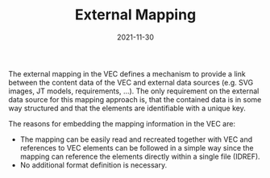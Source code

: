 ﻿---
title: External Mapping
toc: false
type: specs
layout:  package
date: "2021-11-30"
draft: false
specification: VEC
version: 2.0.0-rc1
documentType: "Recommendation"
elementType:  Package
menu:
  VEC-2.0.0-rc1:    
    identifier: external-mapping
    weight: 1011 

# Prev/next pager order (if `docs_section_pager` enabled in `params.toml`)
weight: 1011
---
<p> The external mapping in the VEC defines a mechanism to provide a link between the content data of the VEC&#160;and external data sources (e.g. SVG images, JT models, requirements, ...). The only requirement on the external data source for this mapping approach is, that the contained data is in some way structured and that the elements are identifiable with a unique key.      </p>      <p> The reasons for embedding the mapping information in the VEC&#160;are:      </p>      <ul>       <li> The mapping can be easily read and recreated together with VEC and references to VEC elements can be followed in a simple way since the mapping can reference the elements directly within a single file (IDREF).        </li>       <li> No additional format definition is necessary.        </li>     </ul>     <p> &#160;      </p>